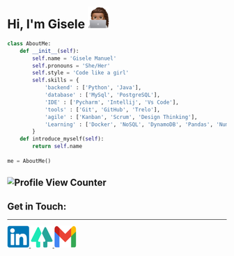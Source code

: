  
# Hi, I'm Gisele <img src="https://github.com/giselemanuel/giselemanuel/blob/main/imagens/meEmoji.png" data-canonical-src="https://gyazo.com/eb5c5741b6a9a16c692170a41a49c858.png" width="50" height="50" />

```python
class AboutMe:
    def __init__(self):
        self.name = 'Gisele Manuel'
        self.pronouns = 'She/Her'
        self.style = 'Code like a girl'
        self.skills = {
            'backend' : ['Python', 'Java'],
            'database' : ['MySql', 'PostgreSQL'],
            'IDE' : ['Pycharm', 'Intellij', 'Vs Code'],
            'tools' : ['Git', 'GitHub', 'Trelo'],
            'agile' : ['Kanban', 'Scrum', 'Design Thinking'],
            'Learning' : ['Docker', 'NoSQL', 'DynamoDB', 'Pandas', 'Numpy']
        }
    def introduce_myself(self):
        return self.name 

me = AboutMe()
```
![Profile View Counter](https://komarev.com/ghpvc/?username=giselermanuel)
---
 ## **Get in Touch:**
----
 
 <a href="//www.linkedin.com/in/giselemanuelti/"><img src="https://github.com/giselemanuel/giselemanuel/blob/main/imagens/linkedin.png" data-canonical-src="https://gyazo.com/eb5c5741b6a9a16c692170a41a49c858.png" width="50" height="50" /> <a href="//linktr.ee/giselemanuel"><img src="https://github.com/giselemanuel/giselemanuel/blob/main/imagens/linktree.png" data-canonical-src="https://gyazo.com/eb5c5741b6a9a16c692170a41a49c858.png" width="50" height="50" /> <a href="//giselermanuel@gmail.com"><img src="https://github.com/giselemanuel/giselemanuel/blob/main/imagens/gmail.png" data-canonical-src="https://gyazo.com/eb5c5741b6a9a16c692170a41a49c858.png" width="50" height="50" />
 
 
 
<!--

[![Profile][image-linkedin]][url-linkedin] [![Profile][image-linketree]][url-linketree]  [![Profile][image-gmail]][url-gmail]

[image-gmail]: imagens/gmail.png
[url-gmail]: giselermanuel@gmail.com

[image-linketree]: imagens/linktree.png
[url-linketree]:https://linktr.ee/giselemanuel

[image-linkedin]: imagens/linkedin.png
[url-linkedin]:https://www.linkedin.com/in/giselemanuelti/

-->





